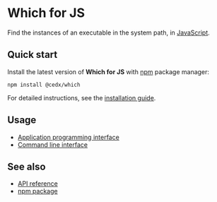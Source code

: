 # Which for JS
Find the instances of an executable in the system path,
in [JavaScript](https://developer.mozilla.org/docs/Web/JavaScript).

## Quick start
Install the latest version of **Which for JS** with [npm](https://www.npmjs.com) package manager:

``` shell
npm install @cedx/which
```

For detailed instructions, see the [installation guide](installation.md).

## Usage
- [Application programming interface](usage/api.md)
- [Command line interface](usage/cli.md)

## See also
- [API reference](api/)
- [npm package](https://www.npmjs.com/package/@cedx/which)
